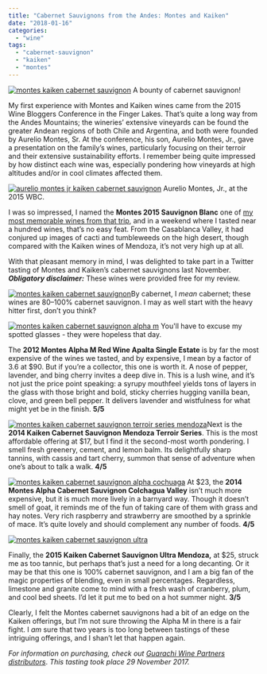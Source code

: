 ```yaml
---
title: "Cabernet Sauvignons from the Andes: Montes and Kaiken"
date: "2018-01-16"
categories:
  - "wine"
tags:
  - "cabernet-sauvignon"
  - "kaiken"
  - "montes"
---
```





<div class="caption">

[![montes kaiken cabernet sauvignon](http://s3.amazonaws.com/thegourmez-wpmedia/2018/01/Montes_Wines_008-500x408.jpg)](http://s3.amazonaws.com/thegourmez-wpmedia/2018/01/Montes_Wines_008.jpg) A bounty of cabernet sauvignon!</div>


My first experience with Montes and Kaiken wines came from the 2015 Wine Bloggers Conference in the Finger Lakes. That’s quite a long way from the Andes Mountains; the wineries’ extensive vineyards can be found the greater Andean regions of both Chile and Argentina, and both were founded by Aurelio Montes, Sr. At the conference, his son, Aurelio Montes, Jr., gave a presentation on the family’s wines, particularly focusing on their terroir and their extensive sustainability efforts. I remember being quite impressed by how distinct each wine was, especially pondering how vineyards at high altitudes and/or in cool climates affected them.




<div class="caption">

[![aurelio montes jr kaiken cabernet sauvignon](http://s3.amazonaws.com/thegourmez-wpmedia/2018/01/2015_WBC_161-500x373.jpg)](http://s3.amazonaws.com/thegourmez-wpmedia/2018/01/2015_WBC_161.jpg) Aurelio Montes, Jr., at the 2015 WBC.</div>


I was so impressed, I named the **Montes 2015 Sauvignon Blanc** one of [my most memorable wines from that trip](https://thegourmez.com/blog/2015/08/27/most-memorable-wines-from-the-2015-finger-lakes-wine-bloggers-conference/), and in a weekend where I tasted near a hundred wines, that’s no easy feat. From the Casablanca Valley, it had conjured up images of cacti and tumbleweeds on the high desert, though compared with the Kaiken wines of Mendoza, it’s not very high up at all.

With that pleasant memory in mind, I was delighted to take part in a Twitter tasting of Montes and Kaiken’s cabernet sauvignons last November. **_Obligatory disclaimer:_** These wines were provided free for my review.

[![montes kaiken cabernet sauvignon](http://s3.amazonaws.com/thegourmez-wpmedia/2018/01/Montes_Wines_001-500x375.jpg)](http://s3.amazonaws.com/thegourmez-wpmedia/2018/01/Montes_Wines_001.jpg)By cabernet, I _mean_ cabernet; these wines are 80–100% cabernet sauvignon. I may as well start with the heavy hitter first, don’t you think?




<div class="caption">

[![montes kaiken cabernet sauvignon alpha m](http://s3.amazonaws.com/thegourmez-wpmedia/2018/01/Montes_Wines_002-375x500.jpg)](http://s3.amazonaws.com/thegourmez-wpmedia/2018/01/Montes_Wines_002.jpg) You'll have to excuse my spotted glasses - they were hopeless that day.</div>


The **2012 Montes Alpha M Red Wine Apalta Single Estate** is by far the most expensive of the wines we tasted, and by expensive, I mean by a factor of 3.6 at $90. But if you’re a collector, this one is worth it. A nose of pepper, lavender, and bing cherry invites a deep dive in. This is a lush wine, and it’s not just the price point speaking: a syrupy mouthfeel yields tons of layers in the glass with those bright and bold, sticky cherries hugging vanilla bean, clove, and green bell pepper. It delivers lavender and wistfulness for what might yet be in the finish. **5/5**

[![montes kaiken cabernet sauvignon terroir series mendoza](http://s3.amazonaws.com/thegourmez-wpmedia/2018/01/Montes_Wines_005-375x500.jpg)](http://s3.amazonaws.com/thegourmez-wpmedia/2018/01/Montes_Wines_005.jpg)Next is the **2014 Kaiken Cabernet Sauvignon Mendoza Terroir Series**. This is the most affordable offering at $17, but I find it the second-most worth pondering. I smell fresh greenery, cement, and lemon balm. Its delightfully sharp tannins, with cassis and tart cherry, summon that sense of adventure when one’s about to talk a walk. **4/5**

[![montes kaiken cabernet sauvignon alpha cochuaga](http://s3.amazonaws.com/thegourmez-wpmedia/2018/01/Montes_Wines_003-375x500.jpg)](http://s3.amazonaws.com/thegourmez-wpmedia/2018/01/Montes_Wines_003.jpg) At $23, the **2014 Montes Alpha Cabernet Sauvignon Colchagua Valley** isn’t much more expensive, but it is much more lively in a barnyard way. Though it doesn’t smell of goat, it reminds me of the fun of taking care of them with grass and hay notes. Very rich raspberry and strawberry are smoothed by a sprinkle of mace. It’s quite lovely and should complement any number of foods. **4/5**

[![montes kaiken cabernet sauvignon ultra](http://s3.amazonaws.com/thegourmez-wpmedia/2018/01/Montes_Wines_006-375x500.jpg)](http://s3.amazonaws.com/thegourmez-wpmedia/2018/01/Montes_Wines_006.jpg)

Finally, the **2015 Kaiken Cabernet Sauvignon Ultra Mendoza,** at $25, struck me as too tannic, but perhaps that’s just a need for a long decanting. Or it may be that this one is 100% cabernet sauvignon, and I am a big fan of the magic properties of blending, even in small percentages. Regardless, limestone and granite come to mind with a fresh wash of cranberry, plum, and cool bed sheets. I’d let it put me to bed on a hot summer night. **3/5**

Clearly, I felt the Montes cabernet sauvignons had a bit of an edge on the Kaiken offerings, but I’m not sure throwing the Alpha M in there is a fair fight. I _am_ sure that two years is too long between tastings of these intriguing offerings, and I shan’t let that happen again.

_For information on purchasing, check out [Guarachi Wine Partners distributors](http://www.guarachiwinepartners.com/store-locator/)_. _This tasting took place 29 November 2017._
